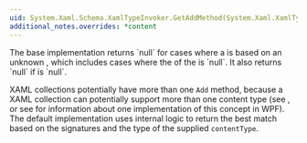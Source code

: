 ```yaml
---
uid: System.Xaml.Schema.XamlTypeInvoker.GetAddMethod(System.Xaml.XamlType)
additional_notes.overrides: *content
---
```


<p>The base implementation returns `null` for cases where a <xref href="System.Xaml.Schema.XamlTypeInvoker"></xref> is based on an unknown <xref href="System.Xaml.XamlType"></xref>, which includes cases where the <xref href="System.Xaml.XamlType.UnderlyingType"></xref> of the <xref href="System.Xaml.XamlType"></xref> is `null`. It also returns `null` if <xref href="System.Xaml.XamlType.ItemType"></xref> is `null`.  
  
 XAML collections potentially have more than one `Add` method, because a XAML collection can potentially support more than one content type (see <xref href="System.Xaml.XamlType.AllowedContentTypes"></xref>, or see <xref href="System.Windows.Markup.ContentWrapperAttribute"></xref> for information about one implementation of this concept in WPF). The default implementation uses internal logic to return the best match based on the signatures and the type of the supplied <code>contentType</code>.</p>


